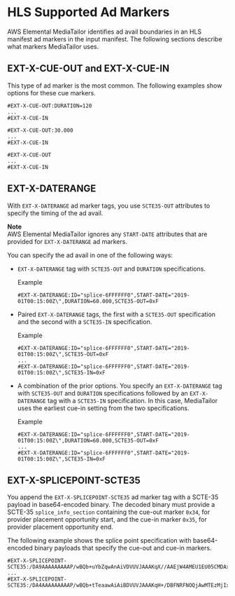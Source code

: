 # HLS Supported Ad Markers<a name="hls-ad-markers"></a>

AWS Elemental MediaTailor identifies ad avail boundaries in an HLS manifest ad markers in the input manifest\. The following sections describe what markers MediaTailor uses\.

## EXT\-X\-CUE\-OUT and EXT\-X\-CUE\-IN<a name="hls-ad-markers-cue"></a>

This type of ad marker is the most common\. The following examples show options for these cue markers\.

```
#EXT-X-CUE-OUT:DURATION=120
...
#EXT-X-CUE-IN
```

```
#EXT-X-CUE-OUT:30.000 
...
#EXT-X-CUE-IN
```

```
#EXT-X-CUE-OUT
...
#EXT-X-CUE-IN
```

## EXT\-X\-DATERANGE<a name="hls-ad-markers-range"></a>

With `EXT-X-DATERANGE` ad marker tags, you use `SCTE35-OUT` attributes to specify the timing of the ad avail\. 

**Note**  
AWS Elemental MediaTailor ignores any `START-DATE` attributes that are provided for `EXT-X-DATERANGE` ad markers\. 

You can specify the ad avail in one of the following ways:
+ `EXT-X-DATERANGE` tag with `SCTE35-OUT` and `DURATION` specifications\. 

  Example

  ```
  #EXT-X-DATERANGE:ID="splice-6FFFFFF0",START-DATE="2019-01T00:15:00Z\",DURATION=60.000,SCTE35-OUT=0xF
  ```
+ Paired `EXT-X-DATERANGE` tags, the first with a `SCTE35-OUT` specification and the second with a `SCTE35-IN` specification\. 

  Example

  ```
  #EXT-X-DATERANGE:ID="splice-6FFFFFF0",START-DATE="2019-01T00:15:00Z\",SCTE35-OUT=0xF
  ...
  #EXT-X-DATERANGE:ID="splice-6FFFFFF0",START-DATE="2019-01T00:15:00Z\",SCTE35-IN=0xF
  ```
+ A combination of the prior options\. You specify an `EXT-X-DATERANGE` tag with `SCTE35-OUT` and `DURATION` specifications followed by an `EXT-X-DATERANGE` tag with a `SCTE35-IN` specification\. In this case, MediaTailor uses the earliest cue\-in setting from the two specifications\.

  Example

  ```
  #EXT-X-DATERANGE:ID="splice-6FFFFFF0",START-DATE="2019-01T00:15:00Z\",DURATION=60.000,SCTE35-OUT=0xF
  ...
  #EXT-X-DATERANGE:ID="splice-6FFFFFF0",START-DATE="2019-01T00:15:00Z\",SCTE35-IN=0xF
  ```

## EXT\-X\-SPLICEPOINT\-SCTE35<a name="hls-ad-markers-splice"></a>

You append the `EXT-X-SPLICEPOINT-SCTE35` ad marker tag with a SCTE\-35 payload in base64\-encoded binary\. The decoded binary must provide a SCTE\-35 `splice_info_section` containing the cue\-out marker `0x34`, for provider placement opportunity start, and the cue\-in marker `0x35`, for provider placement opportunity end\. 

The following example shows the splice point specification with base64\-encoded binary payloads that specify the cue\-out and cue\-in markers\. 

```
#EXT-X-SPLICEPOINT-SCTE35:/DA9AAAAAAAAAP/wBQb+uYbZqwAnAiVDVUVJAAAKqX//AAEjW4AMEU1EU05CMDAxMTMyMjE5M19ONAAAmXz5JA==
...
#EXT-X-SPLICEPOINT-SCTE35:/DA4AAAAAAAAAP/wBQb+tTeaawAiAiBDVUVJAAAKqH+/DBFNRFNOQjAwMTEzMjIxOTJfTjUAAIiGK1s=
```